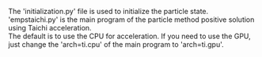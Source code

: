The 'initialization.py' file is used to initialize the particle state.\
'empstaichi.py' is the main program of the particle method positive solution using Taichi acceleration. \
The default is to use the CPU for acceleration. If you need to use the GPU, just change the 'arch=ti.cpu' of the main program to 'arch=ti.gpu'.
